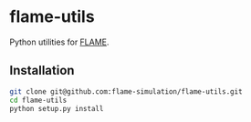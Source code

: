 # flame-utils

Python utilities for [FLAME](https://github.com/flame-simulation/FLAME).


## Installation

```sh
git clone git@github.com:flame-simulation/flame-utils.git
cd flame-utils
python setup.py install
```
